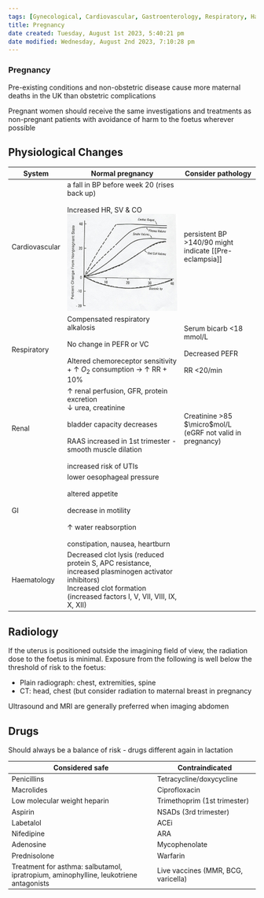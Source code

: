 ```yaml
---
tags: [Gynecological, Cardiovascular, Gastroenterology, Respiratory, Haematology, Nephrology]
title: Pregnancy
date created: Tuesday, August 1st 2023, 5:40:21 pm
date modified: Wednesday, August 2nd 2023, 7:10:28 pm
---
```


### Pregnancy

Pre-existing conditions and non-obstetric disease cause more maternal deaths in the UK than obstetric complications

Pregnant women should receive the same investigations and treatments as non-pregnant patients with avoidance of harm to the foetus wherever possible

## Physiological Changes

| System         | Normal pregnancy                                                                                                                                                                                                            | Consider pathology                                                  |
| -------------- | --------------------------------------------------------------------------------------------------------------------------------------------------------------------------------------------------------------------------- | ------------------------------------------------------------------- |
| Cardiovascular | a fall in BP before week 20 (rises back up)<br><br> Increased HR, SV & CO ![](z_attachments/wkJ9EMo.png)                                                                                                              | persistent BP >140/90 might indicate [[Pre-eclampsia]]              |
| Respiratory    | Compensated respiratory alkalosis <br><br> No change in PEFR or VC <br><br> Altered chemoreceptor sensitivity + $\uparrow$ $O_2$ consumption -> $\uparrow$ RR + 10%                                                         | Serum bicarb <18 mmol/L <br><br> Decreased PEFR <br><br> RR <20/min |
| Renal          | $\uparrow$ renal perfusion, GFR, protein excretion <br> $\downarrow$ urea, creatinine <br><br> bladder capacity decreases <br><br> RAAS increased in 1st trimester - smooth muscle dilation <br><br> increased risk of UTIs | Creatinine >85 $\micro$mol/L (eGRF not valid in pregnancy)          |
| GI             | lower oesophageal pressure <br><br> altered appetite <br><br> decrease in motility <br><br> $\uparrow$ water reabsorption <br><br> constipation, nausea, heartburn                                                          |                                                                     |
| Haematology    | Decreased clot lysis (reduced protein S, APC resistance, increased plasminogen activator inhibitors)<br> Increased clot formation (increased factors I, V, VII, VIII, IX, X, XII)                                           |                                                                     |

## Radiology

If the uterus is positioned outside the imagining field of view, the radiation dose to the foetus is minimal.
Exposure from the following is well below the threshold of risk to the foetus:

- Plain radiograph: chest, extremities, spine
- CT: head, chest (but consider radiation to maternal breast in pregnancy

Ultrasound and MRI are generally preferred when imaging abdomen

## Drugs

Should always be a balance of risk - drugs different again in lactation

| Considered safe                                                                       | Contraindicated                     |
| ------------------------------------------------------------------------------------- | ----------------------------------- |
| Penicillins                                                                           | Tetracycline/doxycycline            |
| Macrolides                                                                            | Ciprofloxacin                       |
| Low molecular weight heparin                                                          | Trimethoprim (1st trimester)        |
| Aspirin                                                                               | NSADs (3rd trimester)               |
| Labetalol                                                                             | ACEi                                |
| Nifedipine                                                                            | ARA                                 |
| Adenosine                                                                             | Mycophenolate                       |
| Prednisolone                                                                          | Warfarin                            |
| Treatment for asthma: salbutamol, ipratropium, aminophylline, leukotriene antagonists | Live vaccines (MMR, BCG, varicella) |  
